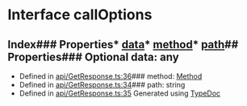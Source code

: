 # Interface callOptions
## Index### Properties* [data](_api_getresponse_.calloptions.md#data)* [method](_api_getresponse_.calloptions.md#method)* [path](_api_getresponse_.calloptions.md#path)## Properties### Optional data: any
* Defined in [api/GetResponse.ts:36](https://github.com/scippio/api-getresponse/blob/56824cc/src/api/GetResponse.ts#L36)### method: [Method](../modules/_api_getresponse_.md#method)
* Defined in [api/GetResponse.ts:34](https://github.com/scippio/api-getresponse/blob/56824cc/src/api/GetResponse.ts#L34)### path: string
* Defined in [api/GetResponse.ts:35](https://github.com/scippio/api-getresponse/blob/56824cc/src/api/GetResponse.ts#L35)
Generated using [TypeDoc](http://typedoc.io)